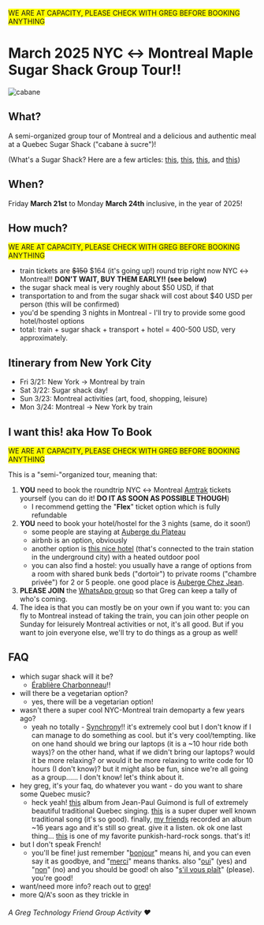 <span style="background-color: #FFFF00">WE ARE AT CAPACITY, PLEASE CHECK WITH GREG BEFORE BOOKING ANYTHING</span>

# March 2025 NYC ↔ Montreal Maple Sugar Shack Group Tour!!

![cabane](https://github.com/user-attachments/assets/69ed7915-4844-4c12-8bfe-c6aa3fefdb03)

## What?

A semi-organized group tour of Montreal and a delicious and authentic meal at a Quebec Sugar Shack ("cabane à sucre")!

(What's a Sugar Shack? Here are a few articles: [this](https://www.quebec-cite.com/en/restaurants-quebec-city/sugar-shacks), [this](https://www.mtl.org/en/experience/sugar-shack-101), [this](https://urbanguidequebec.com/cabanes-a-sucre-a-guide-to-quebec-sugar-shacks/), and [this](https://www.jumpstreet.com/blog/traditional-french-canadian-sugar-shack-meal))

## When?

Friday **March 21st** to Monday **March 24th** inclusive, in the year of 2025!

## How much?

<span style="background-color: #FFFF00">WE ARE AT CAPACITY, PLEASE CHECK WITH GREG BEFORE BOOKING ANYTHING</span>

- train tickets are ~~$150~~ $164 (it's going up!) round trip right now NYC ↔ Montreal!! **DON'T WAIT, BUY THEM EARLY!! (see below)**
- the sugar shack meal is very roughly about $50 USD, if that
- transportation to and from the sugar shack will cost about $40 USD per person (this will be confirmed)
- you'd be spending 3 nights in Montreal - I'll try to provide some good hotel/hostel options
- total: train + sugar shack + transport + hotel = 400-500 USD, very approximately.

## Itinerary from New York City

- Fri 3/21: New York → Montreal by train
- Sat 3/22: Sugar shack day!
- Sun 3/23: Montreal activities (art, food, shopping, leisure)
- Mon 3/24: Montreal → New York by train

## I want this! aka How To Book

<span style="background-color: #FFFF00">WE ARE AT CAPACITY, PLEASE CHECK WITH GREG BEFORE BOOKING ANYTHING</span>

This is a "semi-"organized tour, meaning that:

1. **YOU** need to book the roundtrip NYC ↔ Montreal [Amtrak](https://www.amtrak.com/home.html) tickets yourself (you can do it! **DO IT AS SOON AS POSSIBLE THOUGH**)
   - I recommend getting the "**Flex**" ticket option which is fully refundable
2. **YOU** need to book your hotel/hostel for the 3 nights (same, do it soon!)
   - some people are staying at [Auberge du Plateau](https://maps.app.goo.gl/FxY4GVdZLLYamZoD9)
   - airbnb is an option, obviously
   - another option is [this nice hotel](https://maps.app.goo.gl/QJ3iSv1mYxw5TjJ6A) (that's connected to the train station in the underground city) with a heated outdoor pool
   - you can also find a hostel: you usually have a range of options from a room with shared bunk beds ("dortoir") to private rooms ("chambre privée") for 2 or 5 people. one good place is [Auberge Chez Jean](http://www.aubergechezjean.com/). 
4. **PLEASE JOIN** the [WhatsApp group](https://chat.whatsapp.com/CeiBCn1s6h8KticJuDiXCp) so that Greg can keep a tally of who's coming.
5. The idea is that you can mostly be on your own if you want to: you can fly to Montreal instead of taking the train, you can join other people on Sunday for leisurely Montreal activities or not, it's all good. But if you want to join everyone else, we'll try to do things as a group as well!

## FAQ

- which sugar shack will it be?
  - [Érablière Charbonneau](https://www.erablierecharbonneau.qc.ca/en/maple-grove)!!
- will there be a vegetarian option?
  - yes, there will be a vegetarian option!
- wasn't there a super cool NYC-Montreal train demoparty a few years ago?
  - yeah no totally - [Synchrony](https://nickm.com/synchrony/)!! it's extremely cool but I don't know if I can manage to do something as cool. but it's very cool/tempting. like on one hand should we bring our laptops (it is a ~10 hour ride both ways)? on the other hand, what if we didn't bring our laptops? would it be more relaxing? or would it be more relaxing to write code for 10 hours (I don't know)? but it might also be fun, since we're all going as a group...... I don't know! let's think about it.
- hey greg, it's your faq, do whatever you want - do you want to share some Quebec music?
  - heck yeah! [this](https://maremusique.bandcamp.com/album/jean-paul-guimond-fournisseur-officiel) album from 
Jean​-​Paul Guimond is full of extremely beautiful traditional Quebec singing. [this](https://www.youtube.com/watch?v=f1Svjcda-84) is a super duper well known traditional song (it's so good). finally, [my friends](https://zephyrartillerie.bandcamp.com/album/chicago) recorded an album ~16 years ago and it's still so great. give it a listen. ok ok one last thing... [this](https://tirgroupe.bandcamp.com/track/thermoplastique) is one of my favorite punkish-hard-rock songs. that's it!
- but I don't speak French!
  - you'll be fine! just remember "[bonjour](https://www.youtube.com/watch?v=vukVrC09TKk)" means hi, and you can even say it as goodbye, and "[merci](https://www.youtube.com/watch?v=fcAJOSeg1jE)" means thanks. also "[oui](https://www.youtube.com/watch?v=D9Uj15M0o2A)" (yes) and "[non](https://www.youtube.com/watch?v=RUCoDInBP9M)" (no) and you should be good! oh also "[s'il vous plaît](https://www.youtube.com/watch?v=vZE5uZ5uMJ8)" (please). you're good!
- want/need more info? reach out to <a href="mailto:hi@greg.technology">greg</a>!
- more Q/A's soon as they trickle in

###### A Greg Technology Friend Group Activity ❤️
